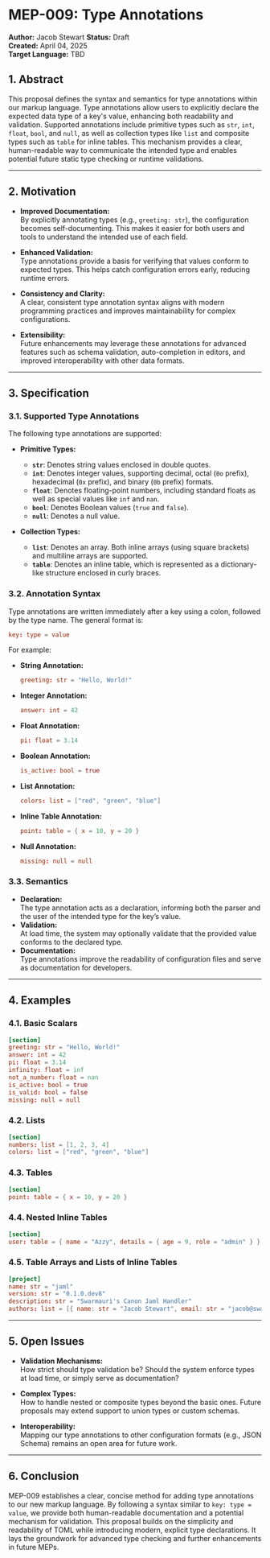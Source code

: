 # MEP-009: Type Annotations
**Author:** Jacob Stewart
**Status:** Draft  
**Created:** April 04, 2025  
**Target Language:** TBD


## 1. Abstract

This proposal defines the syntax and semantics for type annotations within our markup language. Type annotations allow users to explicitly declare the expected data type of a key's value, enhancing both readability and validation. Supported annotations include primitive types such as `str`, `int`, `float`, `bool`, and `null`, as well as collection types like `list` and composite types such as `table` for inline tables. This mechanism provides a clear, human-readable way to communicate the intended type and enables potential future static type checking or runtime validations.

---

## 2. Motivation

- **Improved Documentation:**  
  By explicitly annotating types (e.g., `greeting: str`), the configuration becomes self-documenting. This makes it easier for both users and tools to understand the intended use of each field.

- **Enhanced Validation:**  
  Type annotations provide a basis for verifying that values conform to expected types. This helps catch configuration errors early, reducing runtime errors.

- **Consistency and Clarity:**  
  A clear, consistent type annotation syntax aligns with modern programming practices and improves maintainability for complex configurations.

- **Extensibility:**  
  Future enhancements may leverage these annotations for advanced features such as schema validation, auto-completion in editors, and improved interoperability with other data formats.

---

## 3. Specification

### 3.1. Supported Type Annotations

The following type annotations are supported:

- **Primitive Types:**
  - **`str`**: Denotes string values enclosed in double quotes.
  - **`int`**: Denotes integer values, supporting decimal, octal (`0o` prefix), hexadecimal (`0x` prefix), and binary (`0b` prefix) formats.
  - **`float`**: Denotes floating-point numbers, including standard floats as well as special values like `inf` and `nan`.
  - **`bool`**: Denotes Boolean values (`true` and `false`).
  - **`null`**: Denotes a null value.

- **Collection Types:**
  - **`list`**: Denotes an array. Both inline arrays (using square brackets) and multiline arrays are supported.
  - **`table`**: Denotes an inline table, which is represented as a dictionary-like structure enclosed in curly braces.

### 3.2. Annotation Syntax

Type annotations are written immediately after a key using a colon, followed by the type name. The general format is:

```toml
key: type = value
```

For example:
- **String Annotation:**  
  ```toml
  greeting: str = "Hello, World!"
  ```
- **Integer Annotation:**  
  ```toml
  answer: int = 42
  ```
- **Float Annotation:**  
  ```toml
  pi: float = 3.14
  ```
- **Boolean Annotation:**  
  ```toml
  is_active: bool = true
  ```
- **List Annotation:**  
  ```toml
  colors: list = ["red", "green", "blue"]
  ```
- **Inline Table Annotation:**  
  ```toml
  point: table = { x = 10, y = 20 }
  ```
- **Null Annotation:**  
  ```toml
  missing: null = null
  ```

### 3.3. Semantics

- **Declaration:**  
  The type annotation acts as a declaration, informing both the parser and the user of the intended type for the key’s value.
- **Validation:**  
  At load time, the system may optionally validate that the provided value conforms to the declared type.  
- **Documentation:**  
  Type annotations improve the readability of configuration files and serve as documentation for developers.

---

## 4. Examples

### 4.1. Basic Scalars

```toml
[section]
greeting: str = "Hello, World!"
answer: int = 42
pi: float = 3.14
infinity: float = inf
not_a_number: float = nan
is_active: bool = true
is_valid: bool = false
missing: null = null
```

### 4.2. Lists

```toml
[section]
numbers: list = [1, 2, 3, 4]
colors: list = ["red", "green", "blue"]
```

### 4.3. Tables

```toml
[section]
point: table = { x = 10, y = 20 }
```

### 4.4. Nested Inline Tables

```toml
[section]
user: table = { name = "Azzy", details = { age = 9, role = "admin" } }
```

### 4.5. Table Arrays and Lists of Inline Tables

```toml
[project]
name: str = "jaml"
version: str = "0.1.0.dev8"
description: str = "Swarmauri's Canon Jaml Handler"
authors: list = [{ name: str = "Jacob Stewart", email: str = "jacob@swarmauri.com" }]
```

---

## 5. Open Issues

- **Validation Mechanisms:**  
  How strict should type validation be? Should the system enforce types at load time, or simply serve as documentation?
  
- **Complex Types:**  
  How to handle nested or composite types beyond the basic ones. Future proposals may extend support to union types or custom schemas.

- **Interoperability:**  
  Mapping our type annotations to other configuration formats (e.g., JSON Schema) remains an open area for future work.

---

## 6. Conclusion

MEP-009 establishes a clear, concise method for adding type annotations to our new markup language. By following a syntax similar to `key: type = value`, we provide both human-readable documentation and a potential mechanism for validation. This proposal builds on the simplicity and readability of TOML while introducing modern, explicit type declarations. It lays the groundwork for advanced type checking and further enhancements in future MEPs.

